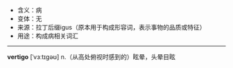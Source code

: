 - <span class="definition">含义：病</span>
- <span class="definition">变体：无</span>
- <span class="definition">来源：拉丁后缀igus（原本用于构成形容词，表示事物的品质或特征）</span>
- <span class="definition">用途：构成病相关词汇</span>

---

<span class="vocabulary">**vertigo**</span> [ˈvɜːtɪɡəʊ] n.（从高处俯视时感到的）眩晕，头晕目眩

